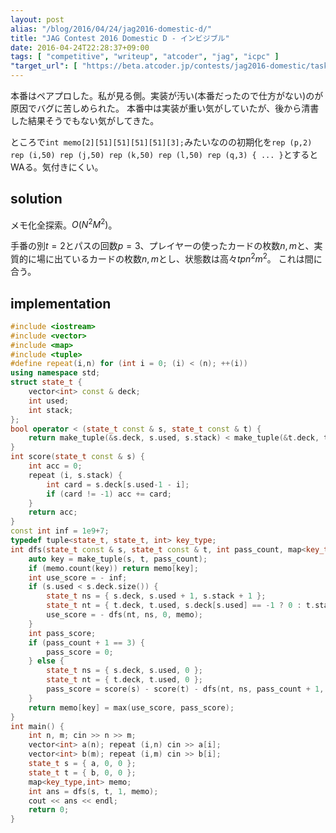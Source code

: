 ```yaml
---
layout: post
alias: "/blog/2016/04/24/jag2016-domestic-d/"
title: "JAG Contest 2016 Domestic D - インビジブル"
date: 2016-04-24T22:28:37+09:00
tags: [ "competitive", "writeup", "atcoder", "jag", "icpc" ]
"target_url": [ "https://beta.atcoder.jp/contests/jag2016-domestic/tasks/jag2016secretspring_d" ]
---
```


本番はペアプロした。私が見る側。実装が汚い(本番だったので仕方がない)のが原因でバグに苦しめられた。
本番中は実装が重い気がしていたが、後から清書した結果そうでもない気がしてきた。

ところで`int memo[2][51][51][51][51][3];`みたいなのの初期化を`rep (p,2) rep (i,50) rep (j,50) rep (k,50) rep (l,50) rep (q,3) { ... }`とするとWAる。気付きにくい。

## solution

メモ化全探索。$O(N^2M^2)$。

手番の別$t = 2$とパスの回数$p = 3$、プレイヤーの使ったカードの枚数$n, m$と、実質的に場に出ているカードの枚数$n, m$とし、状態数は高々$tpn^2m^2$。
これは間に合う。

## implementation

``` c++
#include <iostream>
#include <vector>
#include <map>
#include <tuple>
#define repeat(i,n) for (int i = 0; (i) < (n); ++(i))
using namespace std;
struct state_t {
    vector<int> const & deck;
    int used;
    int stack;
};
bool operator < (state_t const & s, state_t const & t) {
    return make_tuple(&s.deck, s.used, s.stack) < make_tuple(&t.deck, t.used, t.stack);
}
int score(state_t const & s) {
    int acc = 0;
    repeat (i, s.stack) {
        int card = s.deck[s.used-1 - i];
        if (card != -1) acc += card;
    }
    return acc;
}
const int inf = 1e9+7;
typedef tuple<state_t, state_t, int> key_type;
int dfs(state_t const & s, state_t const & t, int pass_count, map<key_type,int> & memo) {
    auto key = make_tuple(s, t, pass_count);
    if (memo.count(key)) return memo[key];
    int use_score = - inf;
    if (s.used < s.deck.size()) {
        state_t ns = { s.deck, s.used + 1, s.stack + 1 };
        state_t nt = { t.deck, t.used, s.deck[s.used] == -1 ? 0 : t.stack };
        use_score = - dfs(nt, ns, 0, memo);
    }
    int pass_score;
    if (pass_count + 1 == 3) {
        pass_score = 0;
    } else {
        state_t ns = { s.deck, s.used, 0 };
        state_t nt = { t.deck, t.used, 0 };
        pass_score = score(s) - score(t) - dfs(nt, ns, pass_count + 1, memo);
    }
    return memo[key] = max(use_score, pass_score);
}
int main() {
    int n, m; cin >> n >> m;
    vector<int> a(n); repeat (i,n) cin >> a[i];
    vector<int> b(m); repeat (i,m) cin >> b[i];
    state_t s = { a, 0, 0 };
    state_t t = { b, 0, 0 };
    map<key_type,int> memo;
    int ans = dfs(s, t, 1, memo);
    cout << ans << endl;
    return 0;
}
```
